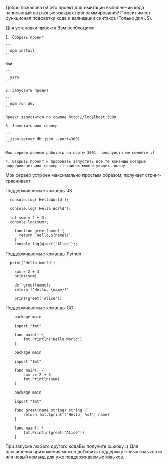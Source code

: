  Добро пожаловать!
 Это проект для имитации выполнении кода написанный на разных язакыах программирования!
 Проект имеет функционал подсветки кода и валидации синтакса (Только для JS).

  Для установки проекта Вам необходимо

    1. Собрать проект

    ```
      npm install
    ```

    Или

    ```
      yarn
    ```

    2. Запустить проект

    ```
      npm run dev
    ```

    Проект запустится по ссылке http://localhost:3000
   
    3. Запустить мок сервер

    ```
      json-server db.json --port=3001 
    ```

    Мок сервер должен работать на порте 3001, пожалуйста не меняйте :)

    4. Открыть проект и пробовать запустить все те команды которые поддерживает мок сервер :) список можно увидеть внизу 

  Мок сервер устроен максимально простым образом, получает стринг- сравнивает 

  Поддерживаемые команды JS

```
  console.log('HelloWorld');
```
```
  console.log('Hello World');
```

```
  let sum = 2 + 3;
  console.log(sum);
```
```
    function greet(name) {
      return `Hello,${name}!`;
    }
    console.log(greet('Alice'));
```

  Поддерживаемые команды Python
```
  print('Hello World')
```

```
    sum = 2 + 3
    print(sum)
```
``` 
    def greet(name):
    return f'Hello, {name}!'

    print(greet('Alice'))
```


  Поддерживаемые команды GO

```  
    package main

    import "fmt"

    func main() {
        fmt.Println("Hello World")
    }
```
``` 
    package main

    import "fmt"

    func main() {
        sum := 2 + 3
        fmt.Println(sum)
    }
```
``` 
    package main

    import "fmt"

    func greet(name string) string {
        return fmt.Sprintf("Hello, %s!", name)
    }

    func main() {
        fmt.Println(greet("Alice"))
    }
```


При залуске любого другого кодаВы получите ошибку :(
Для расширения приложения можно добавить поддержку новых язаыков и/или новый команд для уже поддерживаемых язаыков.
